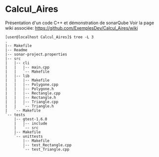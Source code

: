 # Calcul_Aires
Présentation d'un code C++ et démonstration de sonarQube
Voir la page wiki associée: https://github.com/ExemplesDev/Calcul_Aires/wiki

```
[user@localhost Calcul_Aires]$ tree -L 3
.
|-- Makefile
|-- Readme
|-- sonar-project.properties
|-- src
|   |-- cli
|   |   |-- main.cpp
|   |   `-- Makefile
|   |-- lib
|   |   |-- Makefile
|   |   |-- Polygone.cpp
|   |   |-- Polygone.h
|   |   |-- Rectangle.cpp
|   |   |-- Rectangle.h
|   |   |-- Triangle.cpp
|   |   `-- Triangle.h
|   `-- Makefile
`-- tests
    |-- gtest-1.6.0
    |   |-- include
    |   `-- src
    |-- Makefile
    `-- unittests
        |-- Makefile
        |-- test_Rectangle.cpp
        `-- test_Triangle.cpp
```
